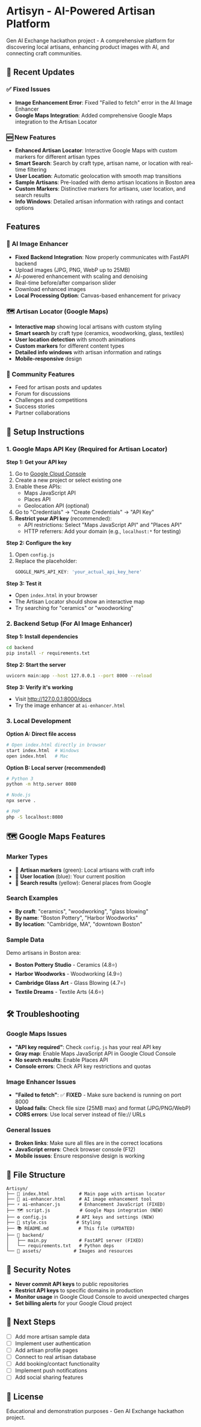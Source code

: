 # Artisyn - AI-Powered Artisan Platform

Gen AI Exchange hackathon project - A comprehensive platform for discovering local artisans, enhancing product images with AI, and connecting craft communities.

## 🚀 Recent Updates

### ✅ Fixed Issues
- **Image Enhancement Error**: Fixed "Failed to fetch" error in the AI Image Enhancer
- **Google Maps Integration**: Added comprehensive Google Maps integration to the Artisan Locator

### 🆕 New Features
- **Enhanced Artisan Locator**: Interactive Google Maps with custom markers for different artisan types
- **Smart Search**: Search by craft type, artisan name, or location with real-time filtering
- **User Location**: Automatic geolocation with smooth map transitions
- **Sample Artisans**: Pre-loaded with demo artisan locations in Boston area
- **Custom Markers**: Distinctive markers for artisans, user location, and search results
- **Info Windows**: Detailed artisan information with ratings and contact options

## Features

### 🎨 AI Image Enhancer
- **Fixed Backend Integration**: Now properly communicates with FastAPI backend
- Upload images (JPG, PNG, WebP up to 25MB)
- AI-powered enhancement with scaling and denoising
- Real-time before/after comparison slider
- Download enhanced images
- **Local Processing Option**: Canvas-based enhancement for privacy

### 🗺️ Artisan Locator (Google Maps)
- **Interactive map** showing local artisans with custom styling
- **Smart search** by craft type (ceramics, woodworking, glass, textiles)
- **User location detection** with smooth animations
- **Custom markers** for different content types
- **Detailed info windows** with artisan information and ratings
- **Mobile-responsive** design

### 💬 Community Features
- Feed for artisan posts and updates
- Forum for discussions
- Challenges and competitions
- Success stories
- Partner collaborations

## 🔧 Setup Instructions

### 1. Google Maps API Key (Required for Artisan Locator)

**Step 1: Get your API key**
1. Go to [Google Cloud Console](https://console.cloud.google.com/)
2. Create a new project or select existing one
3. Enable these APIs:
   - Maps JavaScript API
   - Places API
   - Geolocation API (optional)
4. Go to "Credentials" → "Create Credentials" → "API Key"
5. **Restrict your API key** (recommended):
   - API restrictions: Select "Maps JavaScript API" and "Places API"
   - HTTP referrers: Add your domain (e.g., `localhost:*` for testing)

**Step 2: Configure the key**
1. Open `config.js`
2. Replace the placeholder:
   ```javascript
   GOOGLE_MAPS_API_KEY: 'your_actual_api_key_here'
   ```

**Step 3: Test it**
- Open `index.html` in your browser
- The Artisan Locator should show an interactive map
- Try searching for "ceramics" or "woodworking"

### 2. Backend Setup (For AI Image Enhancer)

**Step 1: Install dependencies**
```bash
cd backend
pip install -r requirements.txt
```

**Step 2: Start the server**
```bash
uvicorn main:app --host 127.0.0.1 --port 8000 --reload
```

**Step 3: Verify it's working**
- Visit http://127.0.0.1:8000/docs
- Try the image enhancer at `ai-enhancer.html`

### 3. Local Development

**Option A: Direct file access**
```bash
# Open index.html directly in browser
start index.html  # Windows
open index.html   # Mac
```

**Option B: Local server (recommended)**
```bash
# Python 3
python -m http.server 8080

# Node.js
npx serve .

# PHP
php -S localhost:8080
```

## 🗺️ Google Maps Features

### Marker Types
- 🎨 **Artisan markers** (green): Local artisans with craft info
- 📍 **User location** (blue): Your current position
- 📍 **Search results** (yellow): General places from Google

### Search Examples
- **By craft**: "ceramics", "woodworking", "glass blowing"
- **By name**: "Boston Pottery", "Harbor Woodworks"
- **By location**: "Cambridge, MA", "downtown Boston"

### Sample Data
Demo artisans in Boston area:
- **Boston Pottery Studio** - Ceramics (4.8⭐)
- **Harbor Woodworks** - Woodworking (4.9⭐)
- **Cambridge Glass Art** - Glass Blowing (4.7⭐)
- **Textile Dreams** - Textile Arts (4.6⭐)

## 🛠️ Troubleshooting

### Google Maps Issues
- **"API key required"**: Check `config.js` has your real API key
- **Gray map**: Enable Maps JavaScript API in Google Cloud Console
- **No search results**: Enable Places API
- **Console errors**: Check API key restrictions and quotas

### Image Enhancer Issues
- **"Failed to fetch"**: ✅ **FIXED** - Make sure backend is running on port 8000
- **Upload fails**: Check file size (25MB max) and format (JPG/PNG/WebP)
- **CORS errors**: Use local server instead of file:// URLs

### General Issues
- **Broken links**: Make sure all files are in the correct locations
- **JavaScript errors**: Check browser console (F12)
- **Mobile issues**: Ensure responsive design is working

## 📁 File Structure

```
Artisyn/
├── 📄 index.html           # Main page with artisan locator
├── 🎨 ai-enhancer.html     # AI image enhancement tool  
├── ⚡ ai-enhancer.js       # Enhancement JavaScript (FIXED)
├── 🗺️ script.js           # Google Maps integration (NEW)
├── ⚙️ config.js           # API keys and settings (NEW)
├── 🎨 style.css           # Styling
├── 📚 README.md           # This file (UPDATED)
├── 🐍 backend/
│   ├── main.py            # FastAPI server (FIXED)
│   └── requirements.txt   # Python deps
└── 📁 assets/            # Images and resources
```

## 🔐 Security Notes

- **Never commit API keys** to public repositories
- **Restrict API keys** to specific domains in production
- **Monitor usage** in Google Cloud Console to avoid unexpected charges
- **Set billing alerts** for your Google Cloud project

## 🚀 Next Steps

- [ ] Add more artisan sample data
- [ ] Implement user authentication
- [ ] Add artisan profile pages
- [ ] Connect to real artisan database
- [ ] Add booking/contact functionality
- [ ] Implement push notifications
- [ ] Add social sharing features

## 📝 License

Educational and demonstration purposes - Gen AI Exchange hackathon project.
